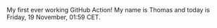 My first ever working GitHub Action!
My name is Thomas and today is Friday, 19 November, 01:59 CET. 
